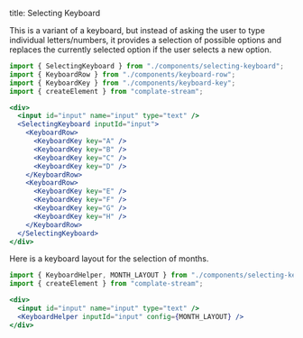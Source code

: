 title: Selecting Keyboard

This is a variant of a keyboard, but instead of asking the user
to type individual letters/numbers, it provides a selection of
possible options and replaces the currently selected option
if the user selects a new option.

```jsx
import { SelectingKeyboard } from "./components/selecting-keyboard";
import { KeyboardRow } from "./components/keyboard-row";
import { KeyboardKey } from "./components/keyboard-key";
import { createElement } from "complate-stream";

<div>
  <input id="input" name="input" type="text" />
  <SelectingKeyboard inputId="input">
    <KeyboardRow>
      <KeyboardKey key="A" />
      <KeyboardKey key="B" />
      <KeyboardKey key="C" />
      <KeyboardKey key="D" />
    </KeyboardRow>
    <KeyboardRow>
      <KeyboardKey key="E" />
      <KeyboardKey key="F" />
      <KeyboardKey key="G" />
      <KeyboardKey key="H" />
    </KeyboardRow>
  </SelectingKeyboard>
</div>
```

Here is a keyboard layout for the selection of months.

```jsx
import { KeyboardHelper, MONTH_LAYOUT } from "./components/selecting-keyboard";
import { createElement } from "complate-stream";

<div>
  <input id="input" name="input" type="text" />
  <KeyboardHelper inputId="input" config={MONTH_LAYOUT} />
</div>
```
